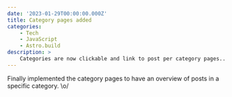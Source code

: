 ```yaml
---
date: '2023-01-29T00:00:00.000Z'
title: Category pages added
categories:
    - Tech
    - JavaScript
    - Astro.build
description: >
    Categories are now clickable and link to post per category pages..
---
```

Finally implemented the category pages to have an overview of posts in a specific category. \o/
